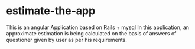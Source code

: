 # estimate-the-app
This is an angular Application based on Rails + mysql
In this application, an approximate estimation is being calculated on the basis of answers of questioner given by user as per his requirements.
